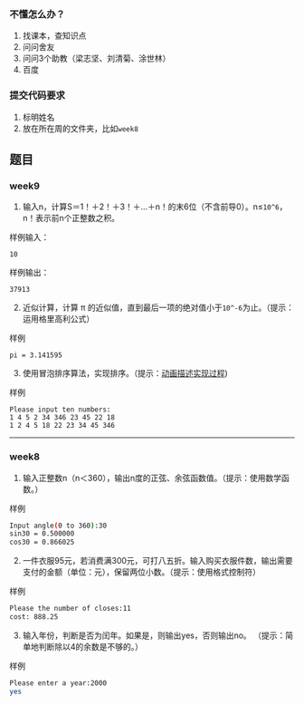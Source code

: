 ### 不懂怎么办？
1. 找课本，查知识点
2. 问问舍友
3. 问问3个助教（梁志坚、刘清菊、涂世林）
4. 百度

### 提交代码要求
1. 标明姓名
2. 放在所在周的文件夹，比如`week8`

## 题目
### week9
1. 输入n，计算S＝1！＋2！＋3！＋…＋n！的末6位（不含前导0）。n≤`10^6`，n！表示前n个正整数之积。

样例输入：
```
10
```
样例输出：
```
37913
```

2. 近似计算，计算 π 的近似值，直到最后一项的绝对值小于`10^-6`为止。（提示：运用格里高利公式）

样例

```
pi = 3.141595
```
3. 使用冒泡排序算法，实现排序。（提示：[动画描述实现过程](https://visualgo.net/zh/sorting))

样例

```
Please input ten numbers:
1 4 5 2 34 346 23 45 22 18
1 2 4 5 18 22 23 34 45 346
```
---
### week8
1. 输入正整数n（n＜360），输出n度的正弦、余弦函数值。（提示：使用数学函数。）

样例
```bash
Input angle(0 to 360):30
sin30 = 0.500000
cos30 = 0.866025
```

2. 一件衣服95元，若消费满300元，可打八五折。输入购买衣服件数，输出需要支付的金额（单位：元），保留两位小数。（提示：使用格式控制符）

样例
```bash
Please the number of closes:11
cost: 888.25
```
3. 输入年份，判断是否为闰年。如果是，则输出yes，否则输出no。
（提示：简单地判断除以4的余数是不够的。）

样例
```bash
Please enter a year:2000
yes
```